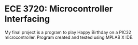 # ECE 3720: Microcontroller Interfacing
My final project is a program to play Happy Birthday on a PIC32 microcontroller. Program created and tested using MPLAB X IDE.

